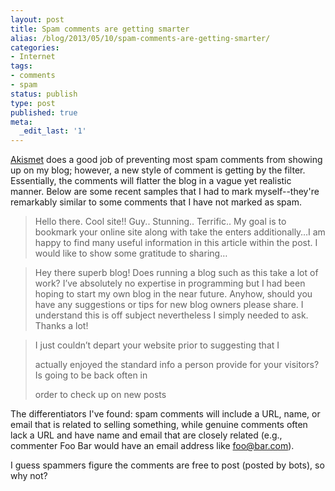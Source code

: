 ```yaml
---
layout: post
title: Spam comments are getting smarter
alias: /blog/2013/05/10/spam-comments-are-getting-smarter/
categories:
- Internet
tags:
- comments
- spam
status: publish
type: post
published: true
meta:
  _edit_last: '1'
---
```

<a title="Akismet comment spam protection" href="http://akismet.com/">Akismet</a> does a good job of preventing most spam comments from showing up on my blog; however, a new style of comment is getting by the filter. Essentially, the comments will flatter the blog in a vague yet realistic manner. Below are some recent samples that I had to mark myself--they're remarkably similar to some comments that I have not marked as spam.
<blockquote>Hello there. Cool site!! Guy.. Stunning.. Terrific.. My goal is to bookmark your online site along with take the enters additionally…I am happy to find many useful information in this article within the post. I would like to show some gratitude to sharing…</blockquote>
<blockquote>Hey there superb blog! Does running a blog such as this take a lot of work?
I’ve absolutely no expertise in programming but I had been hoping to start my own blog in the near future. Anyhow, should you have any suggestions or tips for new blog owners please share. I understand this is off subject nevertheless I simply needed to ask. Thanks a lot!</blockquote>
<blockquote>I just couldn’t depart your website prior to suggesting that I

actually enjoyed the standard info a person provide for your visitors? Is going to be back often in

order to check up on new posts</blockquote>
The differentiators I've found: spam comments will include a URL, name, or email that is related to selling something, while genuine comments often lack a URL and have name and email that are closely related (e.g., commenter Foo Bar would have an email address like foo@bar.com).

I guess spammers figure the comments are free to post (posted by bots), so why not?
